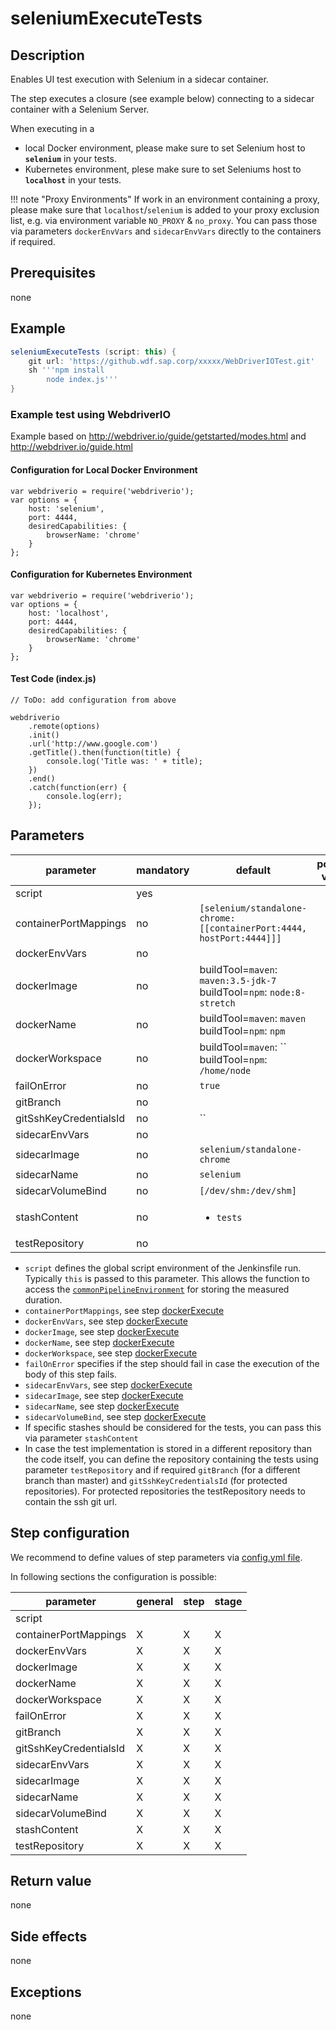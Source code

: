# seleniumExecuteTests

## Description

Enables UI test execution with Selenium in a sidecar container.

The step executes a closure (see example below) connecting to a sidecar container with a Selenium Server.

When executing in a
* local Docker environment, please make sure to set Selenium host to **`selenium`** in your tests.
* Kubernetes environment, plese make sure to set Seleniums host to **`localhost`** in your tests.

!!! note "Proxy Environments"
    If work in an environment containing a proxy, please make sure that `localhost`/`selenium` is added to your proxy exclusion list, e.g. via environment variable `NO_PROXY` & `no_proxy`. You can pass those via parameters `dockerEnvVars` and `sidecarEnvVars` directly to the containers if required.

## Prerequisites

none

## Example

```groovy
seleniumExecuteTests (script: this) {
    git url: 'https://github.wdf.sap.corp/xxxxx/WebDriverIOTest.git'
    sh '''npm install
        node index.js'''
}
```

### Example test using WebdriverIO

Example based on http://webdriver.io/guide/getstarted/modes.html and http://webdriver.io/guide.html

#### Configuration for Local Docker Environment
```
var webdriverio = require('webdriverio');
var options = {
    host: 'selenium',
    port: 4444,
    desiredCapabilities: {
        browserName: 'chrome'
    }
};
```
#### Configuration for Kubernetes Environment
```
var webdriverio = require('webdriverio');
var options = {
    host: 'localhost',
    port: 4444,
    desiredCapabilities: {
        browserName: 'chrome'
    }
};
```

#### Test Code (index.js)

```
// ToDo: add configuration from above

webdriverio
    .remote(options)
    .init()
    .url('http://www.google.com')
    .getTitle().then(function(title) {
        console.log('Title was: ' + title);
    })
    .end()
    .catch(function(err) {
        console.log(err);
    });
```

## Parameters

| parameter | mandatory | default | possible values |
| ----------|-----------|---------|-----------------|
|script|yes|||
|containerPortMappings|no|`[selenium/standalone-chrome:[[containerPort:4444, hostPort:4444]]]`||
|dockerEnvVars|no|||
|dockerImage|no|buildTool=`maven`: `maven:3.5-jdk-7`<br />buildTool=`npm`: `node:8-stretch`<br />||
|dockerName|no|buildTool=`maven`: `maven`<br />buildTool=`npm`: `npm`<br />||
|dockerWorkspace|no|buildTool=`maven`: ``<br />buildTool=`npm`: `/home/node`<br />||
|failOnError|no|`true`||
|gitBranch|no|||
|gitSshKeyCredentialsId|no|``||
|sidecarEnvVars|no|||
|sidecarImage|no|`selenium/standalone-chrome`||
|sidecarName|no|`selenium`||
|sidecarVolumeBind|no|`[/dev/shm:/dev/shm]`||
|stashContent|no|<ul><li>`tests`</li></ul>||
|testRepository|no|||

* `script` defines the global script environment of the Jenkinsfile run. Typically `this` is passed to this parameter. This allows the function to access the [`commonPipelineEnvironment`](commonPipelineEnvironment.md) for storing the measured duration.
* `containerPortMappings`, see step [dockerExecute](dockerExecute.md)
* `dockerEnvVars`, see step [dockerExecute](dockerExecute.md)
* `dockerImage`, see step [dockerExecute](dockerExecute.md)
* `dockerName`, see step [dockerExecute](dockerExecute.md)
* `dockerWorkspace`, see step [dockerExecute](dockerExecute.md)
* `failOnError` specifies if the step should fail in case the execution of the body of this step fails.
* `sidecarEnvVars`, see step [dockerExecute](dockerExecute.md)
* `sidecarImage`, see step [dockerExecute](dockerExecute.md)
* `sidecarName`, see step [dockerExecute](dockerExecute.md)
* `sidecarVolumeBind`, see step [dockerExecute](dockerExecute.md)
* If specific stashes should be considered for the tests, you can pass this via parameter `stashContent`
* In case the test implementation is stored in a different repository than the code itself, you can define the repository containing the tests using parameter `testRepository` and if required `gitBranch` (for a different branch than master) and `gitSshKeyCredentialsId` (for protected repositories). For protected repositories the testRepository needs to contain the ssh git url.

## Step configuration

We recommend to define values of step parameters via [config.yml file](../configuration.md).

In following sections the configuration is possible:

| parameter | general | step | stage |
| ----------|-----------|---------|-----------------|
|script||||
|containerPortMappings|X|X|X|
|dockerEnvVars|X|X|X|
|dockerImage|X|X|X|
|dockerName|X|X|X|
|dockerWorkspace|X|X|X|
|failOnError|X|X|X|
|gitBranch|X|X|X|
|gitSshKeyCredentialsId|X|X|X|
|sidecarEnvVars|X|X|X|
|sidecarImage|X|X|X|
|sidecarName|X|X|X|
|sidecarVolumeBind|X|X|X|
|stashContent|X|X|X|
|testRepository|X|X|X|

## Return value
none

## Side effects
none

## Exceptions
none
